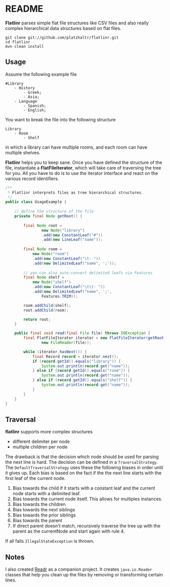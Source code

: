 # README #

**Flatlinr** parses simple flat file structures like CSV files and also really complex hierarchical data structures based on flat files.

	git clone git://github.com/platzhaltr/flatlinr.git
	cd flatlinr
	mvn clean install

## Usage ##

Assume the following example file

	#Library
		- History
			- Greek;
			- Asia;
		- Language
			- Spanish;
			- English;
			
You want to break the file into the following structure

	Library
		- Room
			- Shelf	

in which a library can have multiple rooms, and each room can have multiple shelves.

**Flatlinr** helps you to keep sane. Once you have defined the structure of the file, instantiate a **FlatFileIterator**, which will take care of traversing the tree for you. All you have to do is to use the iterator interface and react on the various record identifiers.

```java
/**
 * Flatlinr interprets files as tree hierarchical structures.
 */
public class UsageExample {
	
	// define the structure of the file
	private final Node getRoot() {
		
		final Node root = 
				new Node("library")
				.add(new ConstantLeaf("#"))
				.add(new LineLeaf("name"));
			
		final Node room = 
			new Node("room")
			.add(new ConstantLeaf("\t- "))
			.add(new DelimitedLeaf("name", ';'));
		
		// you can also auto-convert delimited leafs via Features
		final Node shelf = 
			new Node("shelf")
			.add(new ConstantLeaf("\t\t- "))
			.add(new DelimitedLeaf("name", ';',
				Features.TRIM));

		room.addChild(shelf);
		root.addChild(room);

		return root;
	}

	public final void read(final File file) throws IOException {
		final FlatFileIterator iterator = new FlatFileIterator(getRoot(),
				new FileReader(file));

		while (iterator.hasNext()) {
			final Record record = iterator.next();
			if (record.getId().equals("library")) {
				System.out.println(record.get("name"));
			} else if (record.getId().equals("room")) {
				System.out.println(record.get("name"));
			} else if (record.getId().equals("shelf")) {
				System.out.println(record.get("name"));
			}
		}
	}
}
```

## Traversal ##

**flatlinr** supports more complex structures

- different delimiter per node
- multiple children per node

The drawback is that the decision which node should be used for parsing the next line is hard. The decision can be defined in a `TraversalStrategy`. The `DefaultTraversalStrategy` uses these the following biases in order until it gives up. Each bias is based on the fact if the the next line starts with the first leaf of the current node.

1. Bias towards the child if it starts with a constant leaf and the current node starts with a delimited leaf.
2. Bias towards the current node itself. This allows for multiples instances.
3. Bias towards the children
4. Bias towards the next siblings
5. Bias towards the prior siblings
6. Bias towards the parent
7. If direct parent doesn't match, recursively traverse the tree up with the parent as the currentNode and start again with rule 4.

If all fails `IllegalStateException` is thrown.

## Notes ##

I also created [Readr](https://github.com/platzhaltr/readr) as a companion project. It creates `java.io.Reader` classes that help you clean up the files by removing or transforming certain lines.